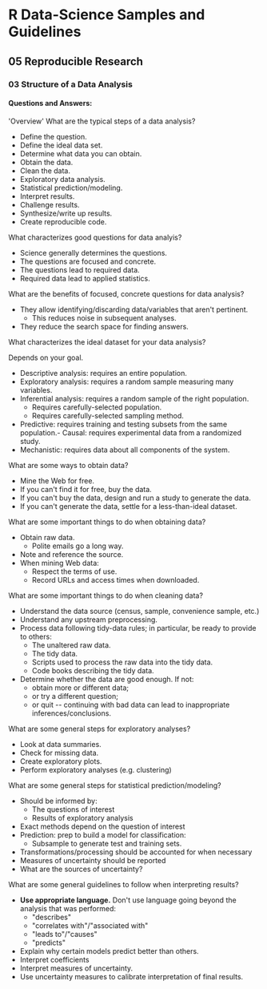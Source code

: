 # R Data-Science Samples and Guidelines
## 05 Reproducible Research
### 03 Structure of a Data Analysis
#### Questions and Answers:


'Overview'
What are the typical steps of a data analysis?

- Define the question.
- Define the ideal data set.
- Determine what data you can obtain.
- Obtain the data.
- Clean the data.
- Exploratory data analysis.
- Statistical prediction/modeling.
- Interpret results.
- Challenge results.
- Synthesize/write up results.
- Create reproducible code.



What characterizes good questions for data analyis?

- Science generally determines the questions.
- The questions are focused and concrete.
- The questions lead to required data.
- Required data lead to applied statistics.



What are the benefits of focused, concrete questions for data analysis?

- They allow identifying/discarding data/variables that aren't pertinent.
    - This reduces noise in subsequent analyses.
- They reduce the search space for finding answers.



What characterizes the ideal dataset for your data analysis?

Depends on your goal.

- Descriptive analysis: requires an entire population.
- Exploratory analysis: requires a random sample measuring many variables.
- Inferential analysis: requires a random sample of the right population.
    - Requires carefully-selected population.
    - Requires carefully-selected sampling method.
- Predictive: requires training and testing subsets from the same population.- Causal: requires experimental data from a randomized study.
- Mechanistic: requires data about all components of the system.



What are some ways to obtain data?

- Mine the Web for free.
- If you can't find it for free, buy the data.
- If you can't buy the data, design and run a study to generate the data.
- If you can't generate the data, settle for a less-than-ideal dataset.


What are some important things to do when obtaining data?

- Obtain raw data.
    - Polite emails go a long way.
- Note and reference the source.
- When mining Web data:
    - Respect the terms of use.
    - Record URLs and access times when downloaded.



What are some important things to do when cleaning data?

- Understand the data source (census, sample, convenience sample, etc.)
- Understand any upstream preprocessing.
- Process data following tidy-data rules; in particular, be ready to provide to others:
    - The unaltered raw data.
    - The tidy data.
    - Scripts used to process the raw data into the tidy data.
    - Code books describing the tidy data.
- Determine whether the data are good enough. If not:
    - obtain more or different data;
    - or try a different question;
    - or quit -- continuing with bad data can lead to inappropriate inferences/conclusions.



What are some general steps for exploratory analyses?

- Look at data summaries.
- Check for missing data.
- Create exploratory plots.
- Perform exploratory analyses (e.g. clustering)



What are some general steps for statistical prediction/modeling?

- Should be informed by:
  - The questions of interest
  - Results of exploratory analysis
- Exact methods depend on the question of interest
- Prediction: prep to build a model for classification:
	- Subsample to generate test and training sets.
- Transformations/processing should be accounted for when necessary
- Measures of uncertainty should be reported
- What are the sources of uncertainty?



What are some general guidelines to follow when interpreting results?

- **Use appropriate language.** Don't use language going beyond the analysis that was performed:
  - "describes"
  - "correlates with"/"associated with"
  - "leads to"/"causes"
  - "predicts"
- Explain why certain models predict better than others.
- Interpret coefficients
- Interpret measures of uncertainty.
- Use uncertainty measures to calibrate interpretation of final results.

